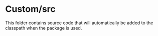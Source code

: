 # Custom/src

This folder contains source code that will automatically be added to the classpath when
the package is used.
